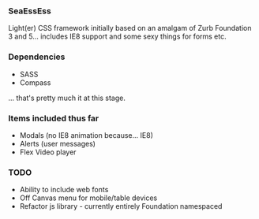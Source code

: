 ### SeaEssEss

Light(er) CSS framework initially based on an amalgam of Zurb Foundation 3 and 5... includes IE8 support and some
sexy things for forms etc.

### Dependencies
- SASS
- Compass

... that's pretty much it at this stage.

### Items included thus far
- Modals (no IE8 animation because... IE8)
- Alerts (user messages)
- Flex Video player

### TODO
- Ability to include web fonts
- Off Canvas menu for mobile/table devices
- Refactor js library - currently entirely Foundation namespaced